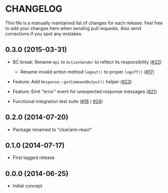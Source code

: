 # CHANGELOG

This file is a manually maintained list of changes for each release. Feel free
to add your changes here when sending pull requests. Also send corrections if
you spot any mistakes.

## 0.3.0 (2015-03-31)

* BC break: Rename `Api` to `ActionSender` to reflect its responsibility
  ([#22](https://github.com/clue/php-ami-react/pull/22))

  * Rename invalid action method `logout()` to proper `logoff()`
    ([#17](https://github.com/clue/php-ami-react/issues/17))

* Feature: Add `Response::getCommandOutput()` helper
  ([#23](https://github.com/clue/php-ami-react/pull/23))

* Feature: Emit "error" event for unexpected response messages
  ([#21](https://github.com/clue/php-ami-react/pull/21))

* Functional integration test suite
  ([#18](https://github.com/clue/php-ami-react/pull/18) / [#24](https://github.com/clue/php-ami-react/pull/24))

## 0.2.0 (2014-07-20)

* Package renamed to "clue/ami-react"

## 0.1.0 (2014-07-17)

* First tagged release

## 0.0.0 (2014-06-25)

* Initial concept
